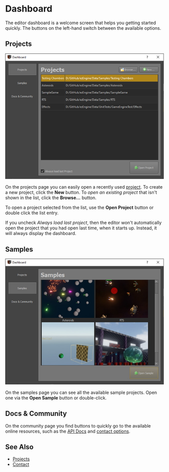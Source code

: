 # Dashboard

The editor dashboard is a welcome screen that helps you getting started quickly. The buttons on the left-hand switch between the available options.

## Projects

![Dashboard projects](media/dashboard-projects.png)

On the projects page you can easily open a recently used [project](../projects/projects-overview.md). To create a new project, click the **New** button. To *open an existing project* that isn't shown in the list, click the **Browse...** button.

To open a project selected from the list, use the **Open Project** button or double click the list entry.

If you uncheck *Always load last project*, then the editor won't automatically open the project that you had open last time, when it starts up. Instead, it will always display the dashboard.

## Samples

![Dashboard samples](media/dashboard-samples.jpg)

On the samples page you can see all the available sample projects. Open one via the **Open Sample** button or double-click.

## Docs & Community

On the community page you find buttons to quickly go to the available online resources, such as the [API Docs](../api-docs.md) and [contact options](../../contact.md).

## See Also


* [Projects](../projects/projects-overview.md)
* [Contact](../../contact.md)
